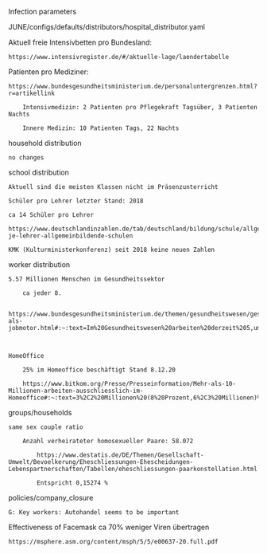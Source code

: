 Infection parameters





JUNE/configs/defaults/distributors/hospital_distributor.yaml

Aktuell freie Intensivbetten pro Bundesland:

	https://www.intensivregister.de/#/aktuelle-lage/laendertabelle

Patienten pro Mediziner:

	https://www.bundesgesundheitsministerium.de/personaluntergrenzen.html?r=artikellink

		Intensivmedizin: 2 Patienten pro Pflegekraft Tagsüber, 3 Patienten Nachts

		Innere Medizin: 10 Patienten Tags, 22 Nachts



household distribution

	no changes



school distribution

	Aktuell sind die meisten Klassen nicht im Präsenzunterricht

	Schüler pro Lehrer letzter Stand: 2018

	ca 14 Schüler pro Lehrer

	https://www.deutschlandinzahlen.de/tab/deutschland/bildung/schule/allgemeinbildende/schueler-je-lehrer-allgemeinbildende-schulen

	KMK (Kulturministerkonferenz) seit 2018 keine neuen Zahlen

	

worker distribution

	5.57 Millionen Menschen im Gesundheitssektor

		ca jeder 8.

		https://www.bundesgesundheitsministerium.de/themen/gesundheitswesen/gesundheitswirtschaft/gesundheitswirtschaft-als-jobmotor.html#:~:text=Im%20Gesundheitswesen%20arbeiten%20derzeit%205,um%201%2C6%20Millionen%20zugenommen.

	

	HomeOffice

		25% im Homeoffice beschäftigt Stand 8.12.20

		https://www.bitkom.org/Presse/Presseinformation/Mehr-als-10-Millionen-arbeiten-ausschliesslich-im-Homeoffice#:~:text=3%2C2%20Millionen%20(8%20Prozent,6%2C3%20Millionen)%20teilweise.

		



groups/households

	same sex couple ratio

		Anzahl verheirateter homosexueller Paare: 58.072

			https://www.destatis.de/DE/Themen/Gesellschaft-Umwelt/Bevoelkerung/Eheschliessungen-Ehescheidungen-Lebenspartnerschaften/Tabellen/eheschliessungen-paarkonstellation.html

			Entspricht 0,15274 %



policies/company_closure

	G: Key workers: Autohandel seems to be important



			

Effectiveness of Facemask ca 70% weniger Viren übertragen

	https://msphere.asm.org/content/msph/5/5/e00637-20.full.pdf
